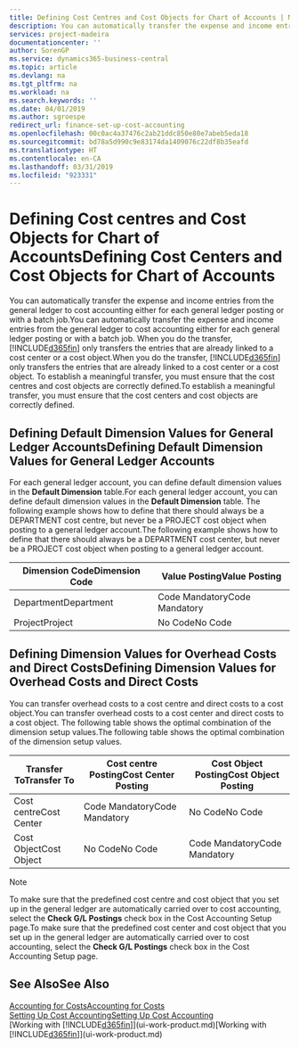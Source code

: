 ```yaml
---
title: Defining Cost Centres and Cost Objects for Chart of Accounts | Microsoft Docs
description: You can automatically transfer the expense and income entries from the general ledger to cost accounting either for each general ledger posting or with a batch job. When you do the transfer, the system only transfers the entries that are already linked to a cost centre or a cost object. To establish a meaningful transfer, you must ensure that the cost centres and cost objects are correctly defined.
services: project-madeira
documentationcenter: ''
author: SorenGP
ms.service: dynamics365-business-central
ms.topic: article
ms.devlang: na
ms.tgt_pltfrm: na
ms.workload: na
ms.search.keywords: ''
ms.date: 04/01/2019
ms.author: sgroespe
redirect_url: finance-set-up-cost-accounting
ms.openlocfilehash: 00c0ac4a37476c2ab21ddc850e80e7abeb5eda18
ms.sourcegitcommit: bd78a5d990c9e83174da1409076c22df8b35eafd
ms.translationtype: HT
ms.contentlocale: en-CA
ms.lasthandoff: 03/31/2019
ms.locfileid: "923331"
---
```

# <a name="defining-cost-centers-and-cost-objects-for-chart-of-accounts"></a><span data-ttu-id="433c3-105">Defining Cost centres and Cost Objects for Chart of Accounts</span><span class="sxs-lookup"><span data-stu-id="433c3-105">Defining Cost Centers and Cost Objects for Chart of Accounts</span></span>
<span data-ttu-id="433c3-106">You can automatically transfer the expense and income entries from the general ledger to cost accounting either for each general ledger posting or with a batch job.</span><span class="sxs-lookup"><span data-stu-id="433c3-106">You can automatically transfer the expense and income entries from the general ledger to cost accounting either for each general ledger posting or with a batch job.</span></span> <span data-ttu-id="433c3-107">When you do the transfer, [!INCLUDE[d365fin](includes/d365fin_md.md)] only transfers the entries that are already linked to a cost center or a cost object.</span><span class="sxs-lookup"><span data-stu-id="433c3-107">When you do the transfer, [!INCLUDE[d365fin](includes/d365fin_md.md)] only transfers the entries that are already linked to a cost center or a cost object.</span></span> <span data-ttu-id="433c3-108">To establish a meaningful transfer, you must ensure that the cost centres and cost objects are correctly defined.</span><span class="sxs-lookup"><span data-stu-id="433c3-108">To establish a meaningful transfer, you must ensure that the cost centers and cost objects are correctly defined.</span></span>  

## <a name="defining-default-dimension-values-for-general-ledger-accounts"></a><span data-ttu-id="433c3-109">Defining Default Dimension Values for General Ledger Accounts</span><span class="sxs-lookup"><span data-stu-id="433c3-109">Defining Default Dimension Values for General Ledger Accounts</span></span>  
<span data-ttu-id="433c3-110">For each general ledger account, you can define default dimension values in the **Default Dimension** table.</span><span class="sxs-lookup"><span data-stu-id="433c3-110">For each general ledger account, you can define default dimension values in the **Default Dimension** table.</span></span> <span data-ttu-id="433c3-111">The following example shows how to define that there should always be a DEPARTMENT cost centre, but never be a PROJECT cost object when posting to a general ledger account.</span><span class="sxs-lookup"><span data-stu-id="433c3-111">The following example shows how to define that there should always be a DEPARTMENT cost center, but never be a PROJECT cost object when posting to a general ledger account.</span></span>  

|<span data-ttu-id="433c3-112">**Dimension Code**</span><span class="sxs-lookup"><span data-stu-id="433c3-112">**Dimension Code**</span></span>|<span data-ttu-id="433c3-113">**Value Posting**</span><span class="sxs-lookup"><span data-stu-id="433c3-113">**Value Posting**</span></span>|  
|------------------------------------------|-----------------------------------------|  
|<span data-ttu-id="433c3-114">Department</span><span class="sxs-lookup"><span data-stu-id="433c3-114">Department</span></span>|<span data-ttu-id="433c3-115">Code Mandatory</span><span class="sxs-lookup"><span data-stu-id="433c3-115">Code Mandatory</span></span>|  
|<span data-ttu-id="433c3-116">Project</span><span class="sxs-lookup"><span data-stu-id="433c3-116">Project</span></span>|<span data-ttu-id="433c3-117">No Code</span><span class="sxs-lookup"><span data-stu-id="433c3-117">No Code</span></span>|  

## <a name="defining-dimension-values-for-overhead-costs-and-direct-costs"></a><span data-ttu-id="433c3-118">Defining Dimension Values for Overhead Costs and Direct Costs</span><span class="sxs-lookup"><span data-stu-id="433c3-118">Defining Dimension Values for Overhead Costs and Direct Costs</span></span>  
 <span data-ttu-id="433c3-119">You can transfer overhead costs to a cost centre and direct costs to a cost object.</span><span class="sxs-lookup"><span data-stu-id="433c3-119">You can transfer overhead costs to a cost center and direct costs to a cost object.</span></span> <span data-ttu-id="433c3-120">The following table shows the optimal combination of the dimension setup values.</span><span class="sxs-lookup"><span data-stu-id="433c3-120">The following table shows the optimal combination of the dimension setup values.</span></span>  

|<span data-ttu-id="433c3-121">Transfer To</span><span class="sxs-lookup"><span data-stu-id="433c3-121">Transfer To</span></span>|<span data-ttu-id="433c3-122">Cost centre Posting</span><span class="sxs-lookup"><span data-stu-id="433c3-122">Cost Center Posting</span></span>|<span data-ttu-id="433c3-123">Cost Object Posting</span><span class="sxs-lookup"><span data-stu-id="433c3-123">Cost Object Posting</span></span>|  
|-----------------|-------------------------|-------------------------|  
|<span data-ttu-id="433c3-124">Cost centre</span><span class="sxs-lookup"><span data-stu-id="433c3-124">Cost Center</span></span>|<span data-ttu-id="433c3-125">Code Mandatory</span><span class="sxs-lookup"><span data-stu-id="433c3-125">Code Mandatory</span></span>|<span data-ttu-id="433c3-126">No Code</span><span class="sxs-lookup"><span data-stu-id="433c3-126">No Code</span></span>|  
|<span data-ttu-id="433c3-127">Cost Object</span><span class="sxs-lookup"><span data-stu-id="433c3-127">Cost Object</span></span>|<span data-ttu-id="433c3-128">No Code</span><span class="sxs-lookup"><span data-stu-id="433c3-128">No Code</span></span>|<span data-ttu-id="433c3-129">Code Mandatory</span><span class="sxs-lookup"><span data-stu-id="433c3-129">Code Mandatory</span></span>|  

> [!NOTE]  
>  <span data-ttu-id="433c3-130">To make sure that the predefined cost centre and cost object that you set up in the general ledger are automatically carried over to cost accounting, select the **Check G/L Postings** check box in the Cost Accounting Setup page.</span><span class="sxs-lookup"><span data-stu-id="433c3-130">To make sure that the predefined cost center and cost object that you set up in the general ledger are automatically carried over to cost accounting, select the **Check G/L Postings** check box in the Cost Accounting Setup page.</span></span>  

## <a name="see-also"></a><span data-ttu-id="433c3-131">See Also</span><span class="sxs-lookup"><span data-stu-id="433c3-131">See Also</span></span>  
[<span data-ttu-id="433c3-132">Accounting for Costs</span><span class="sxs-lookup"><span data-stu-id="433c3-132">Accounting for Costs</span></span>](finance-manage-cost-accounting.md)  
[<span data-ttu-id="433c3-133">Setting Up Cost Accounting</span><span class="sxs-lookup"><span data-stu-id="433c3-133">Setting Up Cost Accounting</span></span>](finance-set-up-cost-accounting.md)  
<span data-ttu-id="433c3-134">[Working with [!INCLUDE[d365fin](includes/d365fin_md.md)]](ui-work-product.md)</span><span class="sxs-lookup"><span data-stu-id="433c3-134">[Working with [!INCLUDE[d365fin](includes/d365fin_md.md)]](ui-work-product.md)</span></span>
